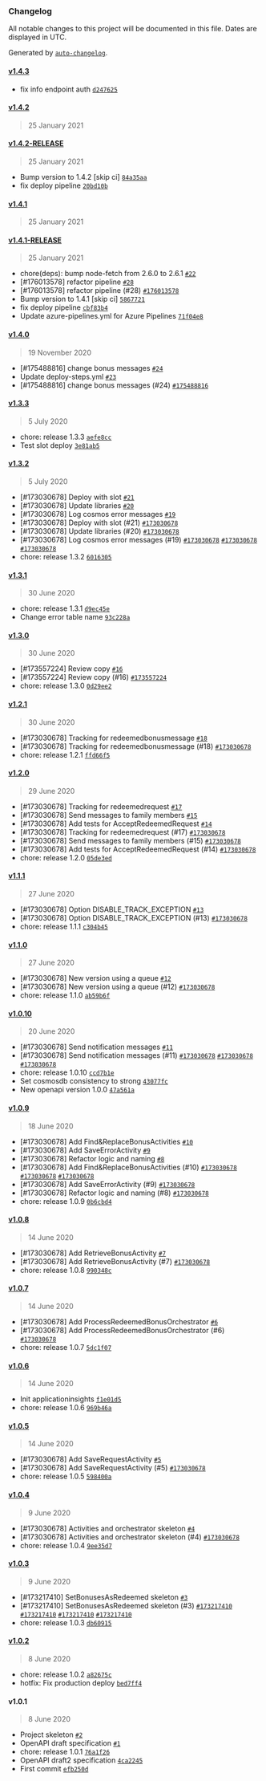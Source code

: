 ### Changelog

All notable changes to this project will be documented in this file. Dates are displayed in UTC.

Generated by [`auto-changelog`](https://github.com/CookPete/auto-changelog).

#### [v1.4.3](https://github.com/pagopa/io-functions-bonusapi/compare/v1.4.2...v1.4.3)

- fix info endpoint auth [`d247625`](https://github.com/pagopa/io-functions-bonusapi/commit/d247625abc7c60cc9d251e76fd288251ff9b27d5)

#### [v1.4.2](https://github.com/pagopa/io-functions-bonusapi/compare/v1.4.2-RELEASE...v1.4.2)

> 25 January 2021

#### [v1.4.2-RELEASE](https://github.com/pagopa/io-functions-bonusapi/compare/v1.4.1...v1.4.2-RELEASE)

> 25 January 2021

- Bump version to 1.4.2 [skip ci] [`84a35aa`](https://github.com/pagopa/io-functions-bonusapi/commit/84a35aad150b1396e4180907b717b113ad73b091)
- fix deploy pipeline [`20bd10b`](https://github.com/pagopa/io-functions-bonusapi/commit/20bd10b02a227b7ee28a719c9f0b4a65af090e84)

#### [v1.4.1](https://github.com/pagopa/io-functions-bonusapi/compare/v1.4.1-RELEASE...v1.4.1)

> 25 January 2021

#### [v1.4.1-RELEASE](https://github.com/pagopa/io-functions-bonusapi/compare/v1.4.0...v1.4.1-RELEASE)

> 25 January 2021

- chore(deps): bump node-fetch from 2.6.0 to 2.6.1 [`#22`](https://github.com/pagopa/io-functions-bonusapi/pull/22)
- [#176013578] refactor pipeline [`#28`](https://github.com/pagopa/io-functions-bonusapi/pull/28)
- [#176013578] refactor pipeline (#28) [`#176013578`](https://www.pivotaltracker.com/story/show/176013578)
- Bump version to 1.4.1 [skip ci] [`5867721`](https://github.com/pagopa/io-functions-bonusapi/commit/58677213214d6739b0175772e48674cbf2db9b4e)
- fix deploy pipeline [`cbf83b4`](https://github.com/pagopa/io-functions-bonusapi/commit/cbf83b4b7f85ff8a0f320deb6c13815126cbcdc0)
- Update azure-pipelines.yml for Azure Pipelines [`71f04e8`](https://github.com/pagopa/io-functions-bonusapi/commit/71f04e8b75d1129db34ef353ebd74f4795929420)

#### [v1.4.0](https://github.com/pagopa/io-functions-bonusapi/compare/v1.3.3...v1.4.0)

> 19 November 2020

- [#175488816] change bonus messages [`#24`](https://github.com/pagopa/io-functions-bonusapi/pull/24)
- Update deploy-steps.yml [`#23`](https://github.com/pagopa/io-functions-bonusapi/pull/23)
- [#175488816] change bonus messages (#24) [`#175488816`](https://www.pivotaltracker.com/story/show/175488816)

#### [v1.3.3](https://github.com/pagopa/io-functions-bonusapi/compare/v1.3.2...v1.3.3)

> 5 July 2020

- chore: release 1.3.3 [`aefe8cc`](https://github.com/pagopa/io-functions-bonusapi/commit/aefe8ccdcc34d69dd0a5cf63eacd3090a2a91ddd)
- Test slot deploy [`3e81ab5`](https://github.com/pagopa/io-functions-bonusapi/commit/3e81ab57e6d865a76895cbdeb2d344a8d1dd8cd7)

#### [v1.3.2](https://github.com/pagopa/io-functions-bonusapi/compare/v1.3.1...v1.3.2)

> 5 July 2020

- [#173030678] Deploy with slot [`#21`](https://github.com/pagopa/io-functions-bonusapi/pull/21)
- [#173030678] Update libraries [`#20`](https://github.com/pagopa/io-functions-bonusapi/pull/20)
- [#173030678] Log cosmos error messages [`#19`](https://github.com/pagopa/io-functions-bonusapi/pull/19)
- [#173030678] Deploy with slot (#21) [`#173030678`](https://www.pivotaltracker.com/story/show/173030678)
- [#173030678] Update libraries (#20) [`#173030678`](https://www.pivotaltracker.com/story/show/173030678)
- [#173030678] Log cosmos error messages (#19) [`#173030678`](https://www.pivotaltracker.com/story/show/173030678) [`#173030678`](https://www.pivotaltracker.com/story/show/173030678) [`#173030678`](https://www.pivotaltracker.com/story/show/173030678)
- chore: release 1.3.2 [`6016305`](https://github.com/pagopa/io-functions-bonusapi/commit/6016305167b337e7f9b1b1199f3ea821df0a7a28)

#### [v1.3.1](https://github.com/pagopa/io-functions-bonusapi/compare/v1.3.0...v1.3.1)

> 30 June 2020

- chore: release 1.3.1 [`d9ec45e`](https://github.com/pagopa/io-functions-bonusapi/commit/d9ec45eb45b052a24b5ca178984d65324d02b2da)
- Change error table name [`93c228a`](https://github.com/pagopa/io-functions-bonusapi/commit/93c228ac42e2a7a4e5bca58dab68f89f98d746d3)

#### [v1.3.0](https://github.com/pagopa/io-functions-bonusapi/compare/v1.2.1...v1.3.0)

> 30 June 2020

- [#173557224] Review copy [`#16`](https://github.com/pagopa/io-functions-bonusapi/pull/16)
- [#173557224] Review copy (#16) [`#173557224`](https://www.pivotaltracker.com/story/show/173557224)
- chore: release 1.3.0 [`0d29ee2`](https://github.com/pagopa/io-functions-bonusapi/commit/0d29ee27e39fd3b98b7ec841e2959afd1fb38c04)

#### [v1.2.1](https://github.com/pagopa/io-functions-bonusapi/compare/v1.2.0...v1.2.1)

> 30 June 2020

- [#173030678] Tracking for redeemedbonusmessage [`#18`](https://github.com/pagopa/io-functions-bonusapi/pull/18)
- [#173030678] Tracking for redeemedbonusmessage (#18) [`#173030678`](https://www.pivotaltracker.com/story/show/173030678)
- chore: release 1.2.1 [`ffd66f5`](https://github.com/pagopa/io-functions-bonusapi/commit/ffd66f51c2f9febb897d751aac6bebde6cd7c4cb)

#### [v1.2.0](https://github.com/pagopa/io-functions-bonusapi/compare/v1.1.1...v1.2.0)

> 29 June 2020

- [#173030678] Tracking for redeemedrequest [`#17`](https://github.com/pagopa/io-functions-bonusapi/pull/17)
- [#173030678] Send messages to family members [`#15`](https://github.com/pagopa/io-functions-bonusapi/pull/15)
- [#173030678] Add tests for AcceptRedeemedRequest [`#14`](https://github.com/pagopa/io-functions-bonusapi/pull/14)
- [#173030678] Tracking for redeemedrequest (#17) [`#173030678`](https://www.pivotaltracker.com/story/show/173030678)
- [#173030678] Send messages to family members (#15) [`#173030678`](https://www.pivotaltracker.com/story/show/173030678)
- [#173030678] Add tests for AcceptRedeemedRequest (#14) [`#173030678`](https://www.pivotaltracker.com/story/show/173030678)
- chore: release 1.2.0 [`05de3ed`](https://github.com/pagopa/io-functions-bonusapi/commit/05de3edccff674fc6741de07d04fad6e747e1d74)

#### [v1.1.1](https://github.com/pagopa/io-functions-bonusapi/compare/v1.1.0...v1.1.1)

> 27 June 2020

- [#173030678] Option DISABLE_TRACK_EXCEPTION [`#13`](https://github.com/pagopa/io-functions-bonusapi/pull/13)
- [#173030678] Option DISABLE_TRACK_EXCEPTION (#13) [`#173030678`](https://www.pivotaltracker.com/story/show/173030678)
- chore: release 1.1.1 [`c304b45`](https://github.com/pagopa/io-functions-bonusapi/commit/c304b45788c27de9d527d668a1022010f53d1ad8)

#### [v1.1.0](https://github.com/pagopa/io-functions-bonusapi/compare/v1.0.10...v1.1.0)

> 27 June 2020

- [#173030678] New version using a queue [`#12`](https://github.com/pagopa/io-functions-bonusapi/pull/12)
- [#173030678] New version using a queue (#12) [`#173030678`](https://www.pivotaltracker.com/story/show/173030678)
- chore: release 1.1.0 [`ab59b6f`](https://github.com/pagopa/io-functions-bonusapi/commit/ab59b6f529d95f641d8e699767f918af0d47a57f)

#### [v1.0.10](https://github.com/pagopa/io-functions-bonusapi/compare/v1.0.9...v1.0.10)

> 20 June 2020

- [#173030678] Send notification messages [`#11`](https://github.com/pagopa/io-functions-bonusapi/pull/11)
- [#173030678] Send notification messages (#11) [`#173030678`](https://www.pivotaltracker.com/story/show/173030678) [`#173030678`](https://www.pivotaltracker.com/story/show/173030678) [`#173030678`](https://www.pivotaltracker.com/story/show/173030678)
- chore: release 1.0.10 [`ccd7b1e`](https://github.com/pagopa/io-functions-bonusapi/commit/ccd7b1e05d0ceb5fe03ba965fb5169044c0cfab1)
- Set cosmosdb consistency to strong [`43077fc`](https://github.com/pagopa/io-functions-bonusapi/commit/43077fc1abc9e46ab0a1d8a0b68445d9fdbbce34)
- New openapi version 1.0.0 [`47a561a`](https://github.com/pagopa/io-functions-bonusapi/commit/47a561a1a6caa64274454a4680d853d15a3ecbbf)

#### [v1.0.9](https://github.com/pagopa/io-functions-bonusapi/compare/v1.0.8...v1.0.9)

> 18 June 2020

- [#173030678] Add Find&ReplaceBonusActivities [`#10`](https://github.com/pagopa/io-functions-bonusapi/pull/10)
- [#173030678] Add SaveErrorActivity [`#9`](https://github.com/pagopa/io-functions-bonusapi/pull/9)
- [#173030678] Refactor logic and naming [`#8`](https://github.com/pagopa/io-functions-bonusapi/pull/8)
- [#173030678] Add Find&ReplaceBonusActivities (#10) [`#173030678`](https://www.pivotaltracker.com/story/show/173030678) [`#173030678`](https://www.pivotaltracker.com/story/show/173030678) [`#173030678`](https://www.pivotaltracker.com/story/show/173030678)
- [#173030678] Add SaveErrorActivity (#9) [`#173030678`](https://www.pivotaltracker.com/story/show/173030678)
- [#173030678] Refactor logic and naming (#8) [`#173030678`](https://www.pivotaltracker.com/story/show/173030678)
- chore: release 1.0.9 [`0b6cbd4`](https://github.com/pagopa/io-functions-bonusapi/commit/0b6cbd493328396f6ec9e2489df833ff384963a4)

#### [v1.0.8](https://github.com/pagopa/io-functions-bonusapi/compare/v1.0.7...v1.0.8)

> 14 June 2020

- [#173030678] Add RetrieveBonusActivity [`#7`](https://github.com/pagopa/io-functions-bonusapi/pull/7)
- [#173030678] Add RetrieveBonusActivity (#7) [`#173030678`](https://www.pivotaltracker.com/story/show/173030678)
- chore: release 1.0.8 [`990348c`](https://github.com/pagopa/io-functions-bonusapi/commit/990348c9a65e36af3044d5809534cd6c139c526f)

#### [v1.0.7](https://github.com/pagopa/io-functions-bonusapi/compare/v1.0.6...v1.0.7)

> 14 June 2020

- [#173030678] Add ProcessRedeemedBonusOrchestrator [`#6`](https://github.com/pagopa/io-functions-bonusapi/pull/6)
- [#173030678] Add ProcessRedeemedBonusOrchestrator (#6) [`#173030678`](https://www.pivotaltracker.com/story/show/173030678)
- chore: release 1.0.7 [`5dc1f07`](https://github.com/pagopa/io-functions-bonusapi/commit/5dc1f07a3dc1c05dc5c13131f2e7f86b00e87877)

#### [v1.0.6](https://github.com/pagopa/io-functions-bonusapi/compare/v1.0.5...v1.0.6)

> 14 June 2020

- Init applicationinsights [`f1e01d5`](https://github.com/pagopa/io-functions-bonusapi/commit/f1e01d5f5152b806e5462dc64fac580ac51aa65b)
- chore: release 1.0.6 [`969b46a`](https://github.com/pagopa/io-functions-bonusapi/commit/969b46a34c38c13e836c4f96bc86e5d02a90c9bf)

#### [v1.0.5](https://github.com/pagopa/io-functions-bonusapi/compare/v1.0.4...v1.0.5)

> 14 June 2020

- [#173030678] Add SaveRequestActivity [`#5`](https://github.com/pagopa/io-functions-bonusapi/pull/5)
- [#173030678] Add SaveRequestActivity (#5) [`#173030678`](https://www.pivotaltracker.com/story/show/173030678)
- chore: release 1.0.5 [`598400a`](https://github.com/pagopa/io-functions-bonusapi/commit/598400af0364f10f17e8c86813c8978ab4c72ae1)

#### [v1.0.4](https://github.com/pagopa/io-functions-bonusapi/compare/v1.0.3...v1.0.4)

> 9 June 2020

- [#173030678] Activities and orchestrator skeleton [`#4`](https://github.com/pagopa/io-functions-bonusapi/pull/4)
- [#173030678] Activities and orchestrator skeleton (#4) [`#173030678`](https://www.pivotaltracker.com/story/show/173030678)
- chore: release 1.0.4 [`9ee35d7`](https://github.com/pagopa/io-functions-bonusapi/commit/9ee35d75d6de7248752544c39a3c1c2e43325b68)

#### [v1.0.3](https://github.com/pagopa/io-functions-bonusapi/compare/v1.0.2...v1.0.3)

> 9 June 2020

- [#173217410] SetBonusesAsRedeemed skeleton [`#3`](https://github.com/pagopa/io-functions-bonusapi/pull/3)
- [#173217410] SetBonusesAsRedeemed skeleton (#3) [`#173217410`](https://www.pivotaltracker.com/story/show/173217410) [`#173217410`](https://www.pivotaltracker.com/story/show/173217410) [`#173217410`](https://www.pivotaltracker.com/story/show/173217410) [`#173217410`](https://www.pivotaltracker.com/story/show/173217410)
- chore: release 1.0.3 [`db60915`](https://github.com/pagopa/io-functions-bonusapi/commit/db6091539a231b5bb2d15f46f4cf002612eac625)

#### [v1.0.2](https://github.com/pagopa/io-functions-bonusapi/compare/v1.0.1...v1.0.2)

> 8 June 2020

- chore: release 1.0.2 [`a82675c`](https://github.com/pagopa/io-functions-bonusapi/commit/a82675c0bf799979b1dc5a5c293b22e52ae873bf)
- hotfix: Fix production deploy [`bed7ff4`](https://github.com/pagopa/io-functions-bonusapi/commit/bed7ff40fc14e17dadc92b9da04c81d5ece3b196)

#### v1.0.1

> 8 June 2020

- Project skeleton [`#2`](https://github.com/pagopa/io-functions-bonusapi/pull/2)
- OpenAPI draft specification [`#1`](https://github.com/pagopa/io-functions-bonusapi/pull/1)
- chore: release 1.0.1 [`76a1f26`](https://github.com/pagopa/io-functions-bonusapi/commit/76a1f26c148e2f19f53193c245a500babd746217)
- OpenAPI draft2 specification [`4ca2245`](https://github.com/pagopa/io-functions-bonusapi/commit/4ca2245cfa714d5c53a91f4c4a07137f9307901d)
- First commit [`efb250d`](https://github.com/pagopa/io-functions-bonusapi/commit/efb250d1a1a6739942ac50026cff337b522ecc64)
